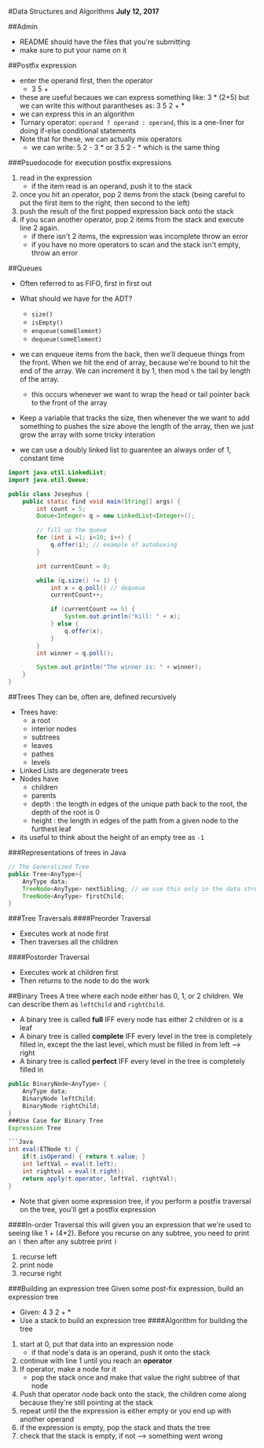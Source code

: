 #Data Structures and Algorithms
**July 12, 2017**

##Admin
* README should have the files that you're submitting
* make sure to put your name on it

##Postfix expression
* enter the operand first, then the operator
	- 3 5 +
* these are useful becaues we can express something like: 3 * (2+5) but we can write this without parantheses as: 3 5 2 + *
* we can express this in an algorithm
* Turnary operator: `operand ? operand : operand`, this is a one-liner for doing if-else conditional statements
* Note that for these, we can actually mix operators
	- we can write: 5 2 - 3 * or 3 5 2 - * which is the same thing

###Psuedocode for execution postfix expressions
1. read in the expression
	- if the item read is an operand, push it to the stack
2. once you hit an operator, pop 2 items from the stack (being careful to put the first item to the right, then second to the left)
3. push the result of the first popped expression back onto the stack
4. if you scan another operator, pop 2 items from the stack and execute line 2 again.
	- if there isn't 2 items, the expression was incomplete throw an error
	- if you have no more operators to scan and the stack isn't empty, throw an error

##Queues
* Often referred to as FIFO, first in first out
* What should we have for the ADT?
	- `size()`
	- `isEmpty()`
	- `enqueue(someElement)`
	- `dequeue(someElement)`

* we can enqueue items from the back, then we'll dequeue things from the front. When we hit the end of array, because we're bound to hit the end of the array. We can increment it by 1, then mod `%` the tail by length of the array.
	- this occurs whenever we want to wrap the head or tail pointer back to the front of the array
* Keep a variable that tracks the size, then whenever the we want to add something to pushes the size above the length of the array, then we just grow the array with some tricky interation
* we can use a doubly linked list to guarentee an always order of 1, constant time

```Java
import java.util.LinkedList;
import java.util.Queue;

public class Josephus {
	public static find void main(String[] args) {
		int count = 5;
		Queue<Integer> q = new LinkedList<Integer>();

		// fill up the queue
		for (int i =1; i<10; i++) {
			q.offer(i); // example of autoboxing
		}

		int currentCount = 0;

		while (q.size() != 1) {
			int x = q.poll() // dequeue
			currentCount++;

			if (currentCount == 5) {
				System.out.println("Kill: " + x);
			} else {
				q.offer(x);
			}
		}
		int winner = q.poll();

		System.out.println("The winner is: " + winner);
	}
}
```

##Trees
They can be, often are, defined recursively
* Trees have:
	- a root
	- interior nodes
	- subtrees
	- leaves
	- pathes
	- levels
* Linked Lists are degenerate trees
* Nodes have
	- children
	- parents
	- depth : the length in edges of the unique path back to the root, the depth of the root is 0
	- height : the length in edges  of the path from a given node to the furthest leaf
* its useful to think about the height of an empty tree as `-1`

###Representations of trees in Java
```Java
// The Generalized Tree
public Tree<AnyType>{
	AnyType data;
	TreeNode<AnyType> nextSibling; // we use this only in the data structure
	TreeNode<AnyType> firstChild;
}
```
###Tree Traversals
####Preorder Traversal
* Executes work at node first
* Then traverses all the children

####Postorder Traversal
* Executes work at children first
* Then returns to the node to do the work

##Binary Trees
A tree where each node either has 0, 1, or 2 children. We can describe them as  `leftChild` and `rightChild`.
* A binary tree is called **full** IFF every node has either 2 children or is a leaf
* A binary tree is called **complete** IFF every level in the tree is completely filled in, except the the last level, which must be filled in from left --> right
* A binary tree is called **perfect** IFF every level in the tree is completely filled in
```Java
public BinaryNode<AnyType> {
	AnyType data;
	BinaryNode leftChild;
	BinaryNode rightChild;
}
###Use Case for Binary Tree
Expression Tree

```Java
int eval(ETNode t) {
	if(t.isOperand) { return t.value; }
	int leftVal = eval(t.left);
	int rightval = eval(t.right);
	return apply(t.operator, leftVal, rightVal);
}
```
* Note that given some expression tree, if you perform a postfix traversal on the tree, you'll get a postfix expression

####In-order Traversal
this will given you an expression that we're used to seeing like 1 + (4*2). Before you recurse on any subtree, you need to print an `(` then after any subtree print `)`

1. recurse left
2. print node
3. recurse right

###Building an expression tree
Given some post-fix expression, build an expression tree
* Given: 4 3 2 + *
* Use a stack to build an expression tree
####Algorithm for building the tree
1. start at 0, put that data into an expression node
	- if that node's data is an operand, push it onto the stack
2. continue with line 1 until you reach an **operator**
3. If operator, make a node for it
	- pop the stack once and make that value the right subtree of that node
4. Push that operator node back onto the stack, the children come along because they're still pointing at the stack
5. repeat until the the expression is either empty or you end up with another operand
6. if the expression is empty, pop the stack and thats the tree
7. check that the stack is empty, if not --> something went wrong